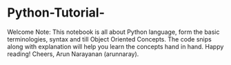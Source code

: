 # Python-Tutorial-
Welcome Note: 
This notebook is all about Python language, form the basic terminologies, syntax and till Object Oriented Concepts. The code snips along with explanation will help you learn the concepts hand in hand.
Happy reading! 
Cheers, 
Arun Narayanan (arunnaray).
